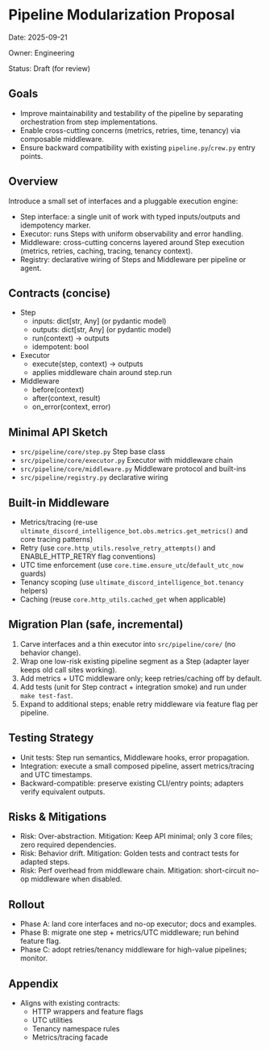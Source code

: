 # Pipeline Modularization Proposal

Date: 2025-09-21

Owner: Engineering

Status: Draft (for review)

## Goals

- Improve maintainability and testability of the pipeline by separating orchestration from step implementations.
- Enable cross-cutting concerns (metrics, retries, time, tenancy) via composable middleware.
- Ensure backward compatibility with existing `pipeline.py`/`crew.py` entry points.

## Overview

Introduce a small set of interfaces and a pluggable execution engine:

- Step interface: a single unit of work with typed inputs/outputs and idempotency marker.
- Executor: runs Steps with uniform observability and error handling.
- Middleware: cross-cutting concerns layered around Step execution (metrics, retries, caching, tracing, tenancy context).
- Registry: declarative wiring of Steps and Middleware per pipeline or agent.

## Contracts (concise)

- Step
  - inputs: dict[str, Any] (or pydantic model)
  - outputs: dict[str, Any] (or pydantic model)
  - run(context) -> outputs
  - idempotent: bool
- Executor
  - execute(step, context) -> outputs
  - applies middleware chain around step.run
- Middleware
  - before(context)
  - after(context, result)
  - on_error(context, error)

## Minimal API Sketch

- `src/pipeline/core/step.py` Step base class
- `src/pipeline/core/executor.py` Executor with middleware chain
- `src/pipeline/core/middleware.py` Middleware protocol and built-ins
- `src/pipeline/registry.py` declarative wiring

## Built-in Middleware

- Metrics/tracing (re-use `ultimate_discord_intelligence_bot.obs.metrics.get_metrics()` and core tracing patterns)
- Retry (use `core.http_utils.resolve_retry_attempts()` and ENABLE_HTTP_RETRY flag conventions)
- UTC time enforcement (use `core.time.ensure_utc`/`default_utc_now` guards)
- Tenancy scoping (use `ultimate_discord_intelligence_bot.tenancy` helpers)
- Caching (reuse `core.http_utils.cached_get` when applicable)

## Migration Plan (safe, incremental)

1. Carve interfaces and a thin executor into `src/pipeline/core/` (no behavior change).
1. Wrap one low-risk existing pipeline segment as a Step (adapter layer keeps old call sites working).
1. Add metrics + UTC middleware only; keep retries/caching off by default.
1. Add tests (unit for Step contract + integration smoke) and run under `make test-fast`.
1. Expand to additional steps; enable retry middleware via feature flag per pipeline.

## Testing Strategy

- Unit tests: Step run semantics, Middleware hooks, error propagation.
- Integration: execute a small composed pipeline, assert metrics/tracing and UTC timestamps.
- Backward-compatible: preserve existing CLI/entry points; adapters verify equivalent outputs.

## Risks & Mitigations

- Risk: Over-abstraction. Mitigation: Keep API minimal; only 3 core files; zero required dependencies.
- Risk: Behavior drift. Mitigation: Golden tests and contract tests for adapted steps.
- Risk: Perf overhead from middleware chain. Mitigation: short-circuit no-op middleware when disabled.

## Rollout

- Phase A: land core interfaces and no-op executor; docs and examples.
- Phase B: migrate one step + metrics/UTC middleware; run behind feature flag.
- Phase C: adopt retries/tenancy middleware for high-value pipelines; monitor.

## Appendix

- Aligns with existing contracts:
  - HTTP wrappers and feature flags
  - UTC utilities
  - Tenancy namespace rules
  - Metrics/tracing facade
